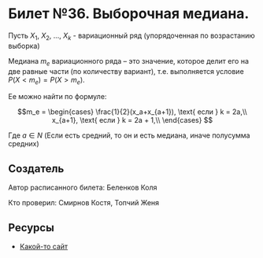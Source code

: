 # Билет №36. Выборочная медиана.
Пусть $X_1$, $X_2$, ..., $X_k$ - вариационный ряд (упорядоченная по возрастанию выборка)

Медиана $m_e$ вариационного ряда  – это значение, которое делит его на две равные части (по количеству вариант), т.е. выполняется условие $P(X < m_e) = P(X > m_e).$

Ее можно найти по формуле: 

$$m_e =
\begin{cases}
\frac{1}{2}(x_a+x_{a+1}), \text{ если } k = 2a,\\
x_{a+1}, \text{ если } k = 2a + 1,\\
\end{cases}
$$

Где $a \in N$ (Если есть средний, то он и есть медиана, иначе полусумма средних)

## Создатель

Автор расписанного билета: Беленков Коля

Кто проверил: Смирнов Костя, Топчий Женя


## Ресурсы
- [Какой-то сайт](https://studfile.net/preview/7719600/page:2/)
